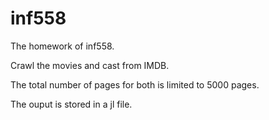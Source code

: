 # inf558
The homework of inf558.

Crawl the movies and cast from IMDB.

The total number of pages for both is limited to 5000 pages.

The ouput is stored in a jl file.
